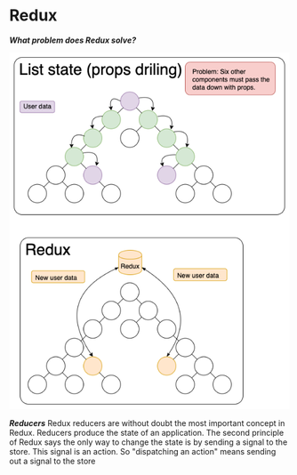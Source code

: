 # Redux

___What problem does Redux solve?___

![State Management](state-management.png)

___Reducers___
Redux reducers are without doubt the most important concept in Redux. Reducers produce the state of an application. The second principle of Redux says the only way to change the state is by sending a signal to the store. This signal is an action. So "dispatching an action" means sending out a signal to the store
